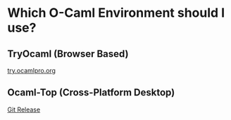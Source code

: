 # Which O-Caml Environment should I use?

## TryOcaml (Browser Based)
[try.ocamlpro.org](https://try.ocamlpro.org)

## Ocaml-Top (Cross-Platform Desktop)
[Git Release](https://github.com/OCamlPro/ocaml-top/releases)

